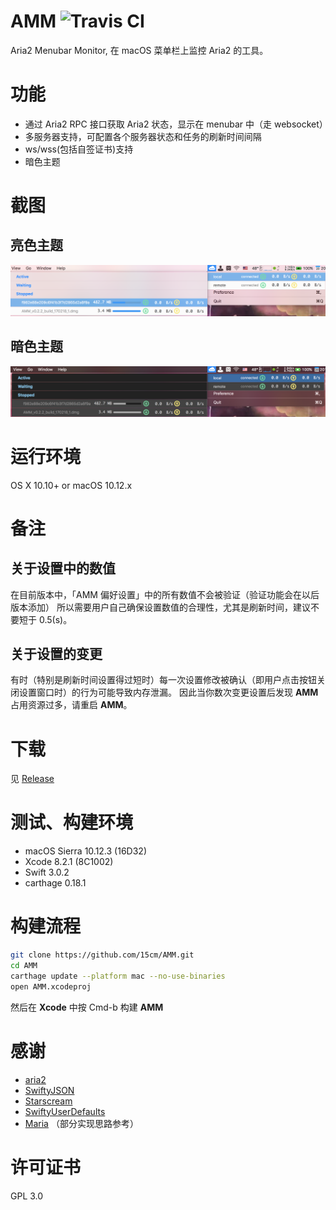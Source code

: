 # AMM ![Travis CI](https://travis-ci.org/15cm/AMM.svg?branch=master)
Aria2 Menubar Monitor,  在 macOS 菜单栏上监控 Aria2 的工具。

# 功能
- 通过 Aria2 RPC 接口获取 Aria2 状态，显示在 menubar 中（走 websocket）
- 多服务器支持，可配置各个服务器状态和任务的刷新时间间隔
- ws/wss(包括自签证书)支持
- 暗色主题

# 截图
## 亮色主题
![Screenshot Light](./screenshots/screenshot.png)

## 暗色主题
![Screenshot Dark](./screenshots/screenshot-dark.png)

# 运行环境
OS X 10.10+ or macOS 10.12.x

# 备注
## 关于设置中的数值
在目前版本中，「AMM 偏好设置」中的所有数值不会被验证（验证功能会在以后版本添加）
所以需要用户自己确保设置数值的合理性，尤其是刷新时间，建议不要短于 0.5(s)。

## 关于设置的变更
有时（特别是刷新时间设置得过短时）每一次设置修改被确认（即用户点击按钮关闭设置窗口时）的行为可能导致内存泄漏。
因此当你数次变更设置后发现 **AMM** 占用资源过多，请重启 **AMM**。

# 下载
见 [Release](https://github.com/15cm/AMM/releases)

# 测试、构建环境
- macOS Sierra 10.12.3 (16D32)
- Xcode 8.2.1 (8C1002)
- Swift 3.0.2
- carthage 0.18.1

# 构建流程
``` sh
git clone https://github.com/15cm/AMM.git
cd AMM
carthage update --platform mac --no-use-binaries
open AMM.xcodeproj
```

然后在 **Xcode** 中按 Cmd-b 构建 **AMM**

# 感谢
- [aria2](https://github.com/aria2/aria2) 
- [SwiftyJSON](https://github.com/SwiftyJSON/SwiftyJSON)
- [Starscream](https://github.com/daltoniam/Starscream)
- [SwiftyUserDefaults](https://github.com/radex/SwiftyUserDefaults)
- [Maria](https://github.com/ShinCurry/Maria) （部分实现思路参考）

# 许可证书
GPL 3.0
